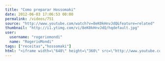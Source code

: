 ```yaml
---
title: "Como preparar Hossomaki"
date: 2012-06-03 17:06:53 00:00
permalink: /videos/751
source: "http://www.youtube.com/watch?v=8eK0kHnvJdQ&feature=related"
thumbnail: "http://i1.ytimg.com/vi/8eK0kHnvJdQ/hqdefault.jpg"
user:
  username: "rogeriomondi"
  name: "RogerioMondi"
tags: ["receitas","hossomaki"]
html: "<iframe width=\"640\" height=\"360\" src=\"http://www.youtube.com/embed/8eK0kHnvJdQ?wmode=transparent&fs=1&feature=oembed\" frameborder=\"0\" allowfullscreen></iframe>"
---
```


